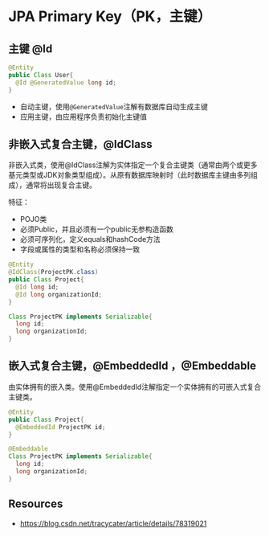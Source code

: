 # JPA Primary Key（PK，主键）

## 主键 @Id
```java
@Entity
public Class User{
  @Id @GeneratedValue long id;
}
```
- 自动主键，使用`@GeneratedValue`注解有数据库自动生成主键
- 应用主键，由应用程序负责初始化主键值

## 非嵌入式复合主键，@IdClass
非嵌入式类，使用@IdClass注解为实体指定一个复合主键类（通常由两个或更多基元类型或JDK对象类型组成）。从原有数据库映射时（此时数据库主键由多列组成），通常将出现复合主键。

特征：
- POJO类
- 必须Public，并且必须有一个public无参构造函数
- 必须可序列化，定义equals和hashCode方法
- 字段或属性的类型和名称必须保持一致
```java
@Entity
@IdClass(ProjectPK.class)
public Class Project{
  @Id long id;
  @Id long organizationId;
}

Class ProjectPK implements Serializable{
  long id;
  long organizationId;
}
```
## 嵌入式复合主键，@EmbeddedId ，@Embeddable
由实体拥有的嵌入类。使用@EmbeddedId注解指定一个实体拥有的可嵌入式复合主键类。
```java
@Entity
public Class Project{
  @EmbeddedId ProjectPK id;
}

@Embeddable
Class ProjectPK implements Serializable{
  long id;
  long organizationId;
}
```


## Resources
- https://blog.csdn.net/tracycater/article/details/78319021